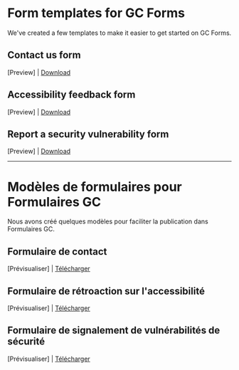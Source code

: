 # Form templates for GC Forms
We've created a few templates to make it easier to get started on GC Forms.

## Contact us form 
[Preview] | [Download](https://github.com/cds-snc/forms-templates/blob/main/contact.json)

## Accessibility feedback form 
[Preview] | [Download](https://github.com/cds-snc/forms-templates/blob/main/feedback-retroaction.json)

 ## Report a security vulnerability form 
[Preview] | [Download](https://github.com/cds-snc/forms-templates/blob/main/reporting-signalement.json)

---

# Modèles de formulaires pour Formulaires GC
Nous avons créé quelques modèles pour faciliter la publication dans Formulaires GC.

## Formulaire de contact 
[Prévisualiser] | [Télécharger](https://github.com/cds-snc/forms-templates/blob/main/contact.json)

## Formulaire de rétroaction sur l'accessibilité 
[Prévisualiser] | [Télécharger](https://github.com/cds-snc/forms-templates/blob/main/feedback-retroaction.json)

## Formulaire de signalement de vulnérabilités de sécurité 
[Prévisualiser] | [Télécharger](https://github.com/cds-snc/forms-templates/blob/main/reporting-signalement.json)
